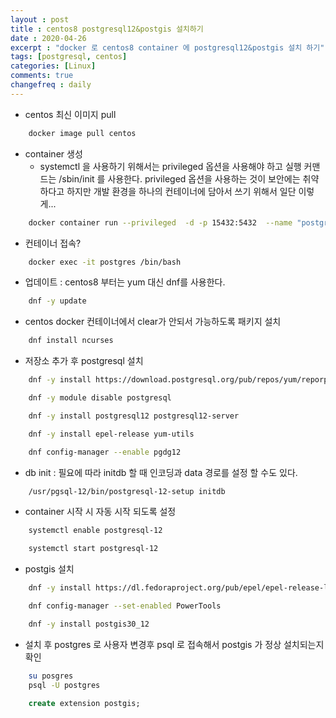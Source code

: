 ```yaml
---
layout : post
title : centos8 postgresql12&postgis 설치하기  
date : 2020-04-26
excerpt : "docker 로 centos8 container 에 postgresql12&postgis 설치 하기"
tags: [postgresql, centos]
categories: [Linux]
comments: true
changefreq : daily
---
```

- centos 최신 이미지 pull 
~~~ bash
    docker image pull centos
~~~
- container 생성 
    - systemctl 을 사용하기 위해서는 privileged 옵션을 사용해야 하고 실행 커맨드는 /sbin/init 를 사용한다. privileged 옵션을 사용하는 것이 보안에는 취약하다고 하지만 개발 환경을 하나의 컨테이너에 담아서 쓰기 위해서 일단 이렇게... 
~~~ bash
    docker container run --privileged  -d -p 15432:5432  --name "postgres" centos /sbin/init
~~~     
- 컨테이너 접속? 
~~~ bash
    docker exec -it postgres /bin/bash
~~~
- 업데이트 : centos8 부터는 yum 대신 dnf를 사용한다. 
~~~ bash
    dnf -y update
~~~
- centos docker 컨테이너에서 clear가 안되서 가능하도록 패키지 설치 
~~~ bash
    dnf install ncurses
~~~
- 저장소 추가 후 postgresql 설치   
~~~ bash
    dnf -y install https://download.postgresql.org/pub/repos/yum/reporpms/EL-8-x86_64/pgdg-redhat-repo-latest.noarch.rpm 
~~~
~~~ bash
    dnf -y module disable postgresql
~~~
~~~ bash
    dnf -y install postgresql12 postgresql12-server
~~~
~~~ bash
    dnf -y install epel-release yum-utils
~~~
~~~ bash
    dnf config-manager --enable pgdg12
~~~
- db init : 필요에 따라 initdb 할 때 인코딩과 data 경로를 설정 할 수도 있다.  
~~~ bash
    /usr/pgsql-12/bin/postgresql-12-setup initdb
~~~
- container 시작 시 자동 시작 되도록 설정 
~~~ bash
    systemctl enable postgresql-12
~~~
~~~ bash
    systemctl start postgresql-12
~~~
- postgis 설치 
~~~ bash
    dnf -y install https://dl.fedoraproject.org/pub/epel/epel-release-latest-8.noarch.rpm
~~~
~~~ bash
    dnf config-manager --set-enabled PowerTools
~~~
~~~ bash
    dnf -y install postgis30_12
~~~
- 설치 후 postgres 로 사용자 변경후 psql 로 접속해서 postgis 가 정상 설치되는지 확인 
~~~ bash
    su posgres
    psql -U postgres 
~~~
~~~ sql
    create extension postgis;
~~~
